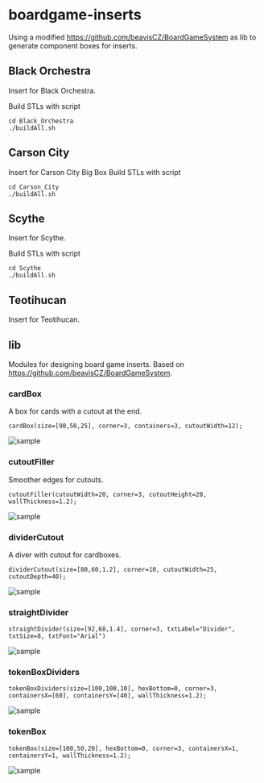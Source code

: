 # boardgame-inserts

Using a modified https://github.com/beavisCZ/BoardGameSystem as lib to generate component boxes for inserts.

## Black Orchestra
Insert for Black Orchestra.

Build STLs with script
```
cd Black_Orchestra
./buildAll.sh
```

## Carson City
Insert for Carson City Big Box
Build STLs with script
```
cd Carson_City
./buildAll.sh
```

## Scythe
Insert for Scythe.

Build STLs with script
```
cd Scythe
./buildAll.sh
```

## Teotihucan
Insert for Teotihucan.

## lib
Modules for designing board game inserts. Based on https://github.com/beavisCZ/BoardGameSystem.

### cardBox
A box for cards with a cutout at the end.
```
cardBox(size=[90,50,25], corner=3, containers=3, cutoutWidth=12);
```
![sample](/lib/images/cardBox.png)

### cutoutFiller
Smoother edges for cutouts.
```
cutoutFiller(cutoutWidth=20, corner=3, cutoutHeight=20, wallThickness=1.2);
```
![sample](/lib/images/cutoutFiller.png)

### dividerCutout
A diver with cutout for cardboxes.
```
dividerCutout(size=[80,60,1.2], corner=10, cutoutWidth=25, cutoutDepth=40);
```
![sample](/lib/images/dividerCutout.png)

### straightDivider
```
straightDivider(size=[92,68,1.4], corner=3, txtLabel="Divider", txtSize=8, txtFont="Arial")
```
![sample](/lib/images/straightDivider.png)

### tokenBoxDividers
```
tokenBoxDividers(size=[100,100,10], hexBottom=0, corner=3, containersX=[60], containersY=[40], wallThickness=1.2);
```
![sample](/lib/images/tokenBoxDividers.png)

### tokenBox
```
tokenBox(size=[100,50,20], hexBottom=0, corner=3, containersX=1, containersY=1, wallThickness=1.2);
```
![sample](/lib/images/tokenBox.png)

